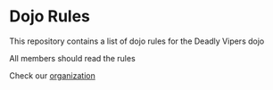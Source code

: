 Dojo Rules
==========

This repository contains a list of dojo rules for the Deadly Vipers dojo

All members should read the rules

Check our [organization](https://github.com/deadlyvipers)